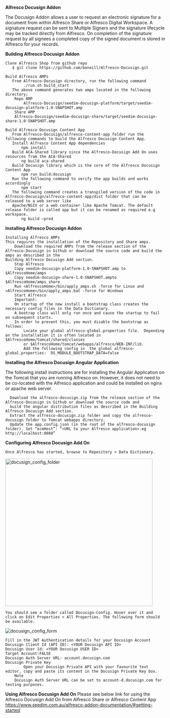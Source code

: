 **Alfresco Docusign Addon**

The Docusign Addon allows a user to request an electronic signature for a document from within Alfresco Share or Alfresco Digital Workspace.  A signature request can be sent to Multiple Signers and the signature lifecycle may be tracked directly from Alfresco.  On completion of the signature request by all signees a completed copy of the signed document is stored in Alfresco for your records.

**Building Alfresco Docusign Addon**

    Clone Alfresco Shop from github repo
	   $ git clone https://github.com/boneill/Alfresco-Docusign.git
    
    Build Alfresco AMPs
	   From Alfresco-Docusign directory, run the following command 
     		./run.sh build_start
	   The above command generates two amps located in the following directory;
   	   	Repo AMP
	    	Alfresco-Docusign/seedim-docusign-platform/target/seedim-docusign-platform-1.0-SNAPSHOT.amp
   		Share AMP 
	 	Alfresco-Docusign/seedim-docusign-share/target/seedim-docusign-share-1.0-SNAPSHOT.amp

    Build Alfresco Docusign Content App
	   From Alfresco-Docusign/alfresco-content-app folder run the following commands to build the Alfresco Docusign Content App.
	   Install Alfresco Content App dependencies
		   npm install
	   Build ACA-Shared library since the Alfresco-Docusign Add On uses resources from the ACA-Shared
		   ng build aca-shared
	   Build Docusign library which is the core of the Alfresco Docusign Content App
		   npm run build:docusign
	   Run the following command to verify the app builds and works accordingly
		   npm start
	   The following command creates a transpiled version of the code in Alfresco-Docusign/alfresco-content-app/dist folder that can be released to a web server like
	   Apache/NGIX or a web container like Apache Tomcat. The default release folder is called app but it can be renamed as required e.g workspace.
		   ng build –prod

**Installing Alfresco Docusign Addon**

    Installing Alfresco AMPs
    This requires the installation of the Repository and Share amps.
    	Download the required AMPs from the release section of the Alfresco-Docusign in Github or download the source code and build the amps as described in the 
	Building Alfresco Docusign Add section.
    	Stop Alfresco
    	Copy seedim-docusign-platform-1.0-SNAPSHOT.amp to $AlfrescoHome/amps
    	Copy seedim-docusign-share-1.0-SNAPSHOT.ampto $AlfrescoHome/amps_share
    	Run <AlfrescoHome>/bin/apply_amps.sh -force for Linux and <AlfrescoHome>/bin/apply_amps.bat -force for Windows
    	Start Alfresco
    	Important:  
    	On startup of the new install a bootstrap class creates the necessary config files in the Data Dictionary.  
    	A bootrap class will only run once and cause the startup to fail on subsequent starts.  
    	In order to prevent this, you must disable the bootstrap as follows: 
      		Locate your global alfresco-global.properties file.  Depending on the installation it is often located in $AlfrescoHome/tomcat/shared/classes 
      		or $AlfrescoHome/tomcat/webapps/alfresco/WEB-INF/lib.
      		Add the following config in  the global alfresco-global.properties:  DS_MODULE_BOOTSTRAP_DATA=false

**Installing the Alfresco Docusign Angular Application**

 The following install instructions are for installing the Angular Application on the Tomcat that you are running Alfresco on.
 However, it does not need to be co-located with the Alfresco application and could be installed on nginx or apache web server.
       
      Download the alfresco-docusign.zip from the release section of the Alfresco-Docusign in Github or download the source code and 
      build the angular distribution files as described in the Building Alfresco Docusign Add section.
      Extract the alfresco-docusign.zip folder and copy the alfresco-docusign folder to Tomcat webapps directory.
      Update the app.config.json (in the root of the alfresco-docusign folder). Set “ecmHost”: “<URL to your Alfresco application>.eg http://localhost:8080”
      
**Configuring Alfresco Docusign Add On**

    Once Alfresco has started, browse to Repository > Data Dictionary.
    
   <img width="464" alt="docusign_config_folder" src="https://user-images.githubusercontent.com/9836573/128952980-1e4a2981-184f-4d00-ad7d-e9037b9dde42.png">   
    
    You should see a folder called Docusign-Config. Hover over it and click on Edit Properties > All Properties. The following form should be available.
   ![docusign_config_form](https://user-images.githubusercontent.com/9836573/128952895-8cf7b75a-fd9a-4055-bf5e-6381ac105169.png)
   
    
    Fill in the JWT Authentication details for your Docusign Account
   	Docusign Client Id (API ID): <YOUR Docusign API ID>
   	Docusign User Id: <YOUR Docusign USER ID>
   	Target Account:FALSE
   	Docusign Auth Server URL: account.docusign.com
   	Docusign Private Key
      		Open your Docusign Private API with your favourite text editor, copy and paste its content in the Docusign Private Key box.
    	Note
    	Docusign Auth Server URL can be set to account-d.docusign.com for testing purposes.

**Using Alfresco Docusign Add On**
Please see below link for using the Alfresco Docusign Add On from Alfresco Share or Alfresco Content App
https://www.seedim.com.au/alfresco-addon-documentation/#getting-started

